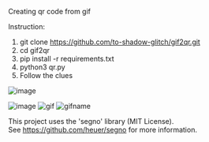 Creating qr code from gif


Instruction:
1) git clone https://github.com/to-shadow-glitch/gif2qr.git
2) cd gif2qr
3) pip install -r requirements.txt
4) python3 qr.py
5) Follow the clues
 
![image](https://github.com/user-attachments/assets/b210bf4b-2f21-4bcc-89a8-1f0c36238ec7)

![image](https://github.com/user-attachments/assets/5b13e61d-c4c4-4c2f-9a8e-33001b2703ee)      ![gif](https://github.com/user-attachments/assets/2a53c922-3f63-455f-837d-1c71af1b0503)      ![gifname](https://github.com/user-attachments/assets/407b1d2b-b5e9-458e-84e1-1230dfef8c24)



This project uses the 'segno' library (MIT License).  
See https://github.com/heuer/segno for more information.
